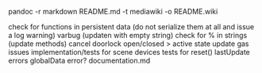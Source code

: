 pandoc -r markdown README.md -t mediawiki -o README.wiki

check for functions in persistent data (do not serialize them at all and issue a log warning)
varbug (updaten with empty string)
check for % in strings (update methods)
cancel
doorlock open/closed > active state
update gas issues
implementation/tests for scene devices
tests for reset()
lastUpdate errors
globalData error?
documentation.md
